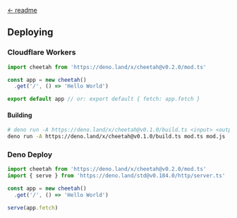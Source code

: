 [← readme](https://github.com/azurystudio/cheetah#readme)

## Deploying

### Cloudflare Workers

```ts
import cheetah from 'https://deno.land/x/cheetah@v0.2.0/mod.ts'

const app = new cheetah()
  .get('/', () => 'Hello World')

export default app // or: export default { fetch: app.fetch }
```

#### Building

```bash
# deno run -A https://deno.land/x/cheetah@v0.1.0/build.ts <input> <output>
deno run -A https://deno.land/x/cheetah@v0.1.0/build.ts mod.ts mod.js
```

### Deno Deploy

```ts
import cheetah from 'https://deno.land/x/cheetah@v0.2.0/mod.ts'
import { serve } from 'https://deno.land/std@v0.184.0/http/server.ts'

const app = new cheetah()
  .get('/', () => 'Hello World')

serve(app.fetch)
```
